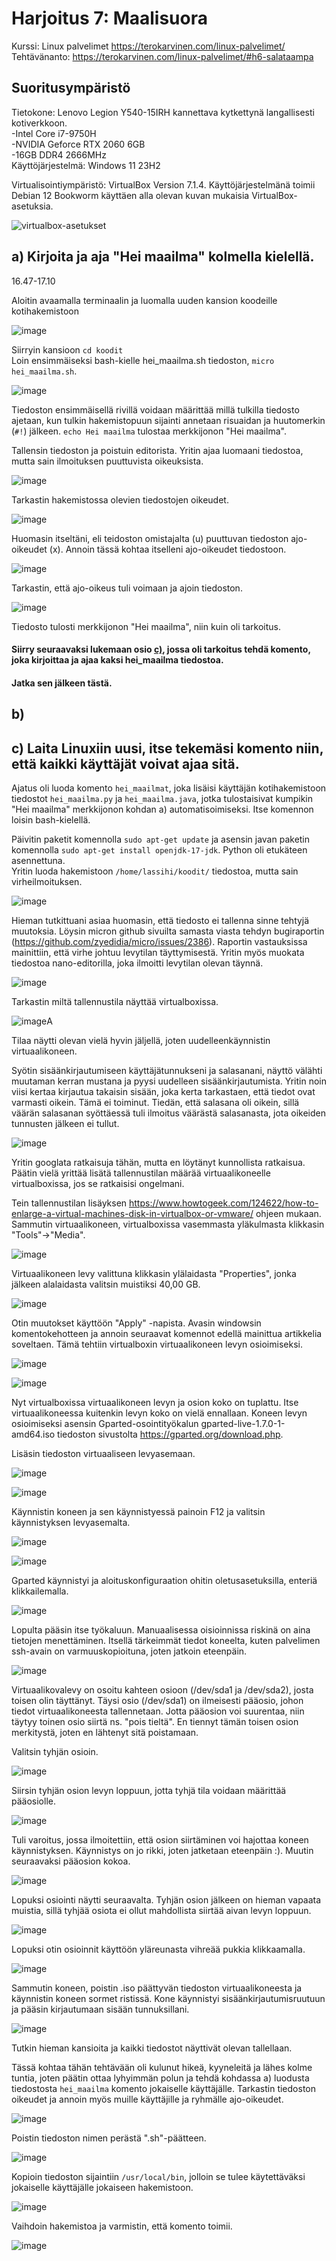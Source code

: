 # Harjoitus 7: Maalisuora
Kurssi: Linux palvelimet https://terokarvinen.com/linux-palvelimet/ \
Tehtävänanto: https://terokarvinen.com/linux-palvelimet/#h6-salataampa

## Suoritusympäristö
Tietokone: Lenovo Legion Y540-15IRH kannettava kytkettynä langallisesti kotiverkkoon.\
-Intel Core i7-9750H\
-NVIDIA Geforce RTX 2060 6GB\
-16GB DDR4 2666MHz\
Käyttöjärjestelmä: Windows 11 23H2

Virtualisointiympäristö: VirtualBox Version 7.1.4. Käyttöjärjestelmänä toimii Debian 12 Bookworm käyttäen alla olevan kuvan mukaisia VirtualBox-asetuksia.

![virtualbox-asetukset](https://github.com/user-attachments/assets/ad4b8cd8-9cd2-4ebd-b4f7-86d0b8e23aa1)

## a) Kirjoita ja aja "Hei maailma" kolmella kielellä.
16.47-17.10

Aloitin avaamalla terminaalin ja luomalla uuden kansion koodeille kotihakemistoon

![image](https://github.com/user-attachments/assets/571d564a-e399-4f99-aa53-99c9543e1fc2)

Siirryin kansioon `cd koodit` \
Loin ensimmäiseksi bash-kielle hei_maailma.sh tiedoston, `micro hei_maailma.sh`.

![image](https://github.com/user-attachments/assets/56190a7d-c45c-45d4-8d96-1cec5b67e3fc)

Tiedoston ensimmäisellä rivillä voidaan määrittää millä tulkilla tiedosto ajetaan, kun tulkin hakemistopuun sijainti annetaan risuaidan ja huutomerkin (`#!`) jälkeen.
`echo Hei maailma` tulostaa merkkijonon "Hei maailma".

Tallensin tiedoston ja poistuin editorista. Yritin ajaa luomaani tiedostoa, mutta sain ilmoituksen puuttuvista oikeuksista.

![image](https://github.com/user-attachments/assets/b51b179d-e3d4-4ef8-a806-3fc3e5afb542)

Tarkastin hakemistossa olevien tiedostojen oikeudet.

![image](https://github.com/user-attachments/assets/eeda7f85-0d64-4757-a50e-bbcb9bc80db7)

Huomasin itseltäni, eli teidoston omistajalta (u) puuttuvan tiedoston ajo-oikeudet (x). Annoin tässä kohtaa itselleni ajo-oikeudet tiedostoon.

![image](https://github.com/user-attachments/assets/d93a9cca-d7eb-4ea4-b7f2-b0fe0d50848c)

Tarkastin, että ajo-oikeus tuli voimaan ja ajoin tiedoston.

![image](https://github.com/user-attachments/assets/e0a43e53-b62c-422e-a8e3-753afd94235c)

Tiedosto tulosti merkkijonon "Hei maailma", niin kuin oli tarkoitus.

#### Siirry seuraavaksi lukemaan osio [c)](https://github.com/lassihi/linux-course/edit/main/h7/h7-maalisuora.md#c-laita-linuxiin-uusi-itse-tekem%C3%A4si-komento-niin-ett%C3%A4-kaikki-k%C3%A4ytt%C3%A4j%C3%A4t-voivat-ajaa-sit%C3%A4), jossa oli tarkoitus tehdä komento, joka kirjoittaa ja ajaa kaksi hei_maailma tiedostoa.

#### Jatka sen jälkeen tästä.

## b)

## c) Laita Linuxiin uusi, itse tekemäsi komento niin, että kaikki käyttäjät voivat ajaa sitä.

Ajatus oli luoda komento `hei_maailmat`, joka lisäisi käyttäjän kotihakemistoon tiedostot `hei_maailma.py` ja `hei_maailma.java`, jotka tulostaisivat kumpikin "Hei maailma" merkkijonon kohdan a) automatisoimiseksi. Itse komennon loisin bash-kielellä.

Päivitin paketit komennolla `sudo apt-get update` ja asensin javan paketin komennolla `sudo apt-get install openjdk-17-jdk`. Python oli etukäteen asennettuna. \
Yritin luoda hakemistoon `/home/lassihi/koodit/` tiedostoa, mutta sain virheilmoituksen.

![image](https://github.com/user-attachments/assets/cbdcfc55-f95e-4dac-98a5-e3b3ceca2c07)

Hieman tutkittuani asiaa huomasin, että tiedosto ei tallenna sinne tehtyjä muutoksia. Löysin micron github sivuilta samasta viasta tehdyn bugiraportin (https://github.com/zyedidia/micro/issues/2386). Raportin vastauksissa mainittiin, että virhe johtuu levytilan täyttymisestä. Yritin myös muokata tiedostoa nano-editorilla, joka ilmoitti levytilan olevan täynnä. 

![image](https://github.com/user-attachments/assets/97d40bd1-b12c-4047-96d4-923cbcef7544)

Tarkastin miltä tallennustila näyttää virtualboxissa.

![image](https://github.com/user-attachments/assets/f0fe9572-8456-48c6-89a5-1ffd65544ece)A

Tilaa näytti olevan vielä hyvin jäljellä, joten uudelleenkäynnistin virtuaalikoneen.

Syötin sisäänkirjautumiseen käyttäjätunnukseni ja salasanani, näyttö välähti muutaman kerran mustana ja pyysi uudelleen sisäänkirjautumista. Yritin noin viisi kertaa kirjautua takaisin sisään, joka kerta tarkastaen, että tiedot ovat varmasti oikein. Tämä ei toiminut. Tiedän, että salasana oli oikein, sillä väärän salasanan syöttäessä tuli ilmoitus väärästä salasanasta, jota oikeiden tunnusten jälkeen ei tullut.

![image](https://github.com/user-attachments/assets/139f0938-09ef-420d-b92c-3ad72305b7a2)

Yritin googlata ratkaisuja tähän, mutta en löytänyt kunnollista ratkaisua. Päätin vielä yrittää lisätä tallennustilan määrää virtuaalikoneelle virtualboxissa, jos se ratkaisisi ongelmani. 

Tein tallennustilan lisäyksen https://www.howtogeek.com/124622/how-to-enlarge-a-virtual-machines-disk-in-virtualbox-or-vmware/ ohjeen mukaan. Sammutin virtuaalikoneen, virtualboxissa 
vasemmasta yläkulmasta klikkasin "Tools"->"Media".

![image](https://github.com/user-attachments/assets/94a0b72f-c2d4-4bc1-8c6f-bd9450f4760f)

Virtuaalikoneen levy valittuna klikkasin ylälaidasta "Properties", jonka jälkeen alalaidasta valitsin muistiksi 40,00 GB.

![image](https://github.com/user-attachments/assets/65f43c2e-0232-448c-9b7a-7ddadaaf0e1e)

Otin muutokset käyttöön "Apply" -napista. Avasin windowsin komentokehotteen ja annoin seuraavat komennot edellä mainittua artikkelia soveltaen. Tämä tehtiin virtualboxin virtuaalikoneen levyn osioimiseksi.

![image](https://github.com/user-attachments/assets/52575181-087a-46b9-b6d3-b946bc5d148c)

![image](https://github.com/user-attachments/assets/11ddbef3-17f4-47c7-95e3-fa5c29206b34)

Nyt virtualboxissa virtuaalikoneen levyn ja osion koko on tuplattu. Itse virtuaalikoneessa kuitenkin levyn koko on vielä ennallaan. Koneen levyn osioimiseksi asensin Gparted-osointityökalun gparted-live-1.7.0-1-amd64.iso tiedoston sivustolta https://gparted.org/download.php. 

Lisäsin tiedoston virtuaaliseen levyasemaan.

![image](https://github.com/user-attachments/assets/3c808d6f-2172-4467-877e-801488fc5aa7)

![image](https://github.com/user-attachments/assets/835de9ce-cee5-4f7e-a0e6-307ef9036e61)

Käynnistin koneen ja sen käynnistyessä painoin F12 ja valitsin käynnistyksen levyasemalta.

![image](https://github.com/user-attachments/assets/709347a7-4d73-4196-a770-d7219c3009e4)

![image](https://github.com/user-attachments/assets/2219a691-a712-496f-bc89-bd63dad71431)

Gparted käynnistyi ja aloituskonfiguraation ohitin oletusasetuksilla, enteriä klikkailemalla.

![image](https://github.com/user-attachments/assets/8833f03d-4429-4d7b-84e6-3101682db04b)

Lopulta pääsin itse työkaluun. Manuaalisessa oisioinnissa riskinä on aina tietojen menettäminen. Itsellä tärkeimmät tiedot koneelta, kuten palvelimen ssh-avain on varmuuskopioituna, joten jatkoin eteenpäin.

![image](https://github.com/user-attachments/assets/8ce3de80-1112-4503-85f2-4370f7fe390e)

Virtuaalikovalevy on osoitu kahteen osioon (/dev/sda1 ja /dev/sda2), josta toisen olin täyttänyt. Täysi osio (/dev/sda1) on ilmeisesti pääosio, johon tiedot virtuaalikoneesta tallennetaan. Jotta pääosion voi suurentaa, niin täytyy toinen osio siirtä ns. "pois tieltä". En tiennyt tämän toisen osion merkitystä, joten en lähtenyt sitä poistamaan.

Valitsin tyhjän osioin.

![image](https://github.com/user-attachments/assets/b1cb02ea-fe7b-42f0-81db-66cd244c7440)

Siirsin tyhjän osion levyn loppuun, jotta tyhjä tila voidaan määrittää pääosiolle.

![image](https://github.com/user-attachments/assets/3d8c3c38-1de5-4494-baee-3a9770a2e58c)

Tuli varoitus, jossa ilmoitettiin, että osion siirtäminen voi hajottaa koneen käynnistyksen. Käynnistys on jo rikki, joten jatketaan eteenpäin :). Muutin seuraavaksi pääosion kokoa.

![image](https://github.com/user-attachments/assets/7752398e-4cb5-41cc-9927-9d3bf9e39f45)

Lopuksi osiointi näytti seuraavalta. Tyhjän osion jälkeen on hieman vapaata muistia, sillä tyhjää osiota ei ollut mahdollista siirtää aivan levyn loppuun.

![image](https://github.com/user-attachments/assets/8307817d-c6df-4e25-b1ae-0dc196d6d24d)

Lopuksi otin osioinnit käyttöön yläreunasta vihreää pukkia klikkaamalla.

![image](https://github.com/user-attachments/assets/9ddad073-941c-4bf4-ac52-3182a680b5d0)

Sammutin koneen, poistin .iso päättyvän tiedoston virtuaalikoneesta ja käynnistin koneen sormet ristissä. Kone käynnistyi sisäänkirjautumisruutuun ja pääsin kirjautumaan sisään tunnuksillani.

![image](https://github.com/user-attachments/assets/32c58a0a-3802-4e1d-9456-8b368ed3edfe)

Tutkin hieman kansioita ja kaikki tiedostot näyttivät olevan tallellaan.

Tässä kohtaa tähän tehtävään oli kulunut hikeä, kyyneleitä ja lähes kolme tuntia, joten päätin ottaa lyhyimmän polun ja tehdä kohdassa a) luodusta tiedostosta `hei_maailma` komento jokaiselle käyttäjälle. Tarkastin tiedoston oikeudet ja annoin myös muille käyttäjille ja ryhmälle ajo-oikeudet.

![image](https://github.com/user-attachments/assets/42e528d0-9943-4d14-aaa8-5e79bcd2eadd)

Poistin tiedoston nimen perästä ".sh"-päätteen.

![image](https://github.com/user-attachments/assets/fcf715dd-40fd-46ed-a330-dfd478494b36)

Kopioin tiedoston sijaintiin `/usr/local/bin`, jolloin se tulee käytettäväksi jokaiselle käyttäjälle jokaiseen hakemistoon.

![image](https://github.com/user-attachments/assets/100145e8-6590-49e8-9bc0-fa19be0b5f6f)

Vaihdoin hakemistoa ja varmistin, että komento toimii.

![image](https://github.com/user-attachments/assets/ea5cd3a4-7d15-4a2f-8df9-ab7a2eca358c)
